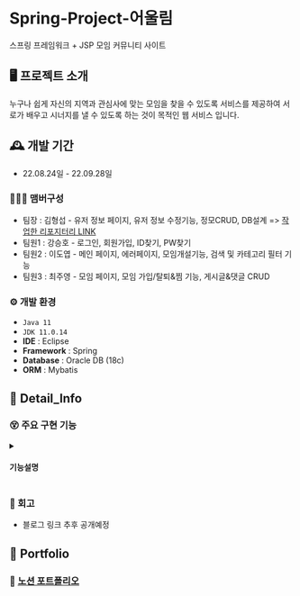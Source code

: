 # Spring-Project-어울림

스프링 프레임워크 + JSP 모임 커뮤니티 사이트


## 🖥️ 프로젝트 소개
누구나 쉽게 자신의 지역과 관심사에 맞는 모임을 찾을 수 있도록 서비스를 제공하여 
서로가 배우고 시너지를 낼 수 있도록 하는 것이 목적인 웹 서비스 입니다.
<br>

## 🕰️ 개발 기간
* 22.08.24일 - 22.09.28일

### 🧑‍🤝‍🧑 맴버구성
 - 팀장  : 김형섭 - 유저 정보 페이지, 유저 정보 수정기능, 정모CRUD, DB설계 => [작업한 리포지터리 LINK](https://github.com/HyeongSeop-Kim/final-project)
 - 팀원1 : 강승호 - 로그인, 회원가입, ID찾기, PW찾기
 - 팀원2 : 이도엽 - 메인 페이지, 에러페이지, 모임개설기능, 검색 및 카테고리 필터 기능
 - 팀원3 : 최주영 - 모임 페이지, 모임 가입/탈퇴&찜 기능, 게시글&댓글 CRUD

### ⚙️ 개발 환경
- `Java 11`
- `JDK 11.0.14`
- **IDE** : Eclipse
- **Framework** : Spring
- **Database** : Oracle DB (18c)
- **ORM** : Mybatis

## 📌 Detail_Info

### 😵 주요 구현 기능
<details>
  <summary><h4>기능설명</h4></summary>

<!-- summary 아래 한칸 공백 두고 내용 삽입 -->
<details>
    <summary><h4>1. 검색기능 구현</h4></summary>
 
- 카테고리 검색, 카테고리+모임명 이 검색될 수 있도록 하는게 구현 목표입니다.<br>
  <h5>Controller</h5>  
 
   - Controller에서는 사용자 요청을 받고, Service, Mapper를 통해 사용자가 요청한 정보를 불러 옵니다.<br>
   - @RequestParam 어노테이션을 이용하여 URL의 요청 매개변수에 들어있는 기본타입 인자를 메서드로 받습니다.<br>
   - 모임 리스트를 불러오는 기능이기에 페이징처리도 함께 해줍니다.<br>
     <img src="https://user-images.githubusercontent.com/100770645/212907670-fa2e3c91-0a0e-425b-a700-28917fd9979e.PNG">
  
  <h5>Service</h5>
 
   - 사용자가 요청한 검색정보와 페이지정보를 Map에 담아 Mapper로 전달합니다.<br>
     <img src="https://user-images.githubusercontent.com/100770645/212885427-874cf1a6-02b6-4a94-9269-15791730917a.PNG">
 
  <h5>Mapper</h5>
 
   - 조건에 따른 검색기능 구현을 위해 기존 검색 쿼리를 동적 쿼리로 변환 하였습니다.  
     <img src="https://user-images.githubusercontent.com/100770645/212850520-8382511c-91d5-4ec1-b009-d9877d98bd72.PNG">       
 
   - 사용자가 검색조건을 사용하지 않았을 때는 전체 모임 리스트를 불러오고<br> 
   - 카테고리를 선택하거나, 따로 검색을 하거나 둘다 입력하거나 하면 그 조건에 맞춰 모임 리스트를 불러옵니다.<br>
</details>
<details>
    <summary><h4>2. 모임개설 기능 구현</h4></summary> 

- 개인당 가입가능 모임 수를 5개로 제한하기로 설정
  <h5>Controller</h5>
 
   - 화면단에서 사용자에게 지역, 모임제목, 모임정보, 관심사, 정원수 등의 정보를 받아옵니다.<br>
   - 로그인된 계정에 가입되어있는 모임의 수가 5개를 넘지 않는다는 조건에 충족할시 DB에 저장 합니다.
     <img src="https://user-images.githubusercontent.com/100770645/212967066-aefdbb3f-7fa0-4646-8c2e-ca2d8ce6954e.PNG">
 
  <h5>JS</h5>
 
   - 개설 시에 조건에 부합하는 사용자 요청 정보를 formData에 담아 Controller로 넘겨줍니다.<br>
     <img src="https://user-images.githubusercontent.com/100770645/213141347-85ff61b2-261a-4c8d-99d4-5f00f75b7ecc.PNG">
 
  <h5>Mapper</h5>
 
   - 조건에 부합하는  정보를 DB에 저장합니다.  
     <img src="https://user-images.githubusercontent.com/100770645/213175872-e29b8fde-9cf4-40bc-9553-014a44ec929f.PNG">       
</details>
<details>
    <summary><h4>3. JSP 공통 에러 페이지 구현</h4></summary> 
 
   - 공통 에러 페이지를 설정해 두지 않으면 웹 컨테이너가 제공하는 기본 에러 페이지가 출력되는데<br>
   - 해당 페이지 내용에 어떤 오류인지에 대한 정보가 출력되기 때문에 보안상 문제가 있으며<br>
   - 또 미관상 보기에 좋지 않으니 사용자 편의를 증진 시키기 위해 구현 합니다.<br>
      <img src="https://user-images.githubusercontent.com/100770645/213181824-19865af6-25a6-4fa8-9f28-7bb03cfe24e3.PNG"><br>
   - Web.xml에 error-page태그를 활용하여 간단하게 JSP페이지와 연동할 수 있었습니다.<br>
 
      <img src="https://user-images.githubusercontent.com/100770645/213184377-75f82821-8377-4916-bc67-415fd624faa4.PNG"><br>
   - 페이지 오류 발생시 연결해둔 공통 JSP페이지로 자동 넘어가 사용자 편의성을 올릴 수 있었습니다.
 </details>
 </details>
 
### 😤 회고

   - 블로그 링크 추후 공개예정 
## 📜 Portfolio

### 📒 [노션 포트폴리오](https://www.notion.so/87662a3c2aef4ac7a1a38a7af370cd5f?p=53c2b32d45204bb890521e7106585cc1&pm=c)

